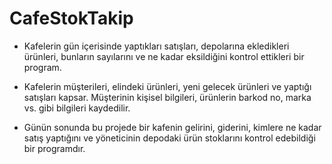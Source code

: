 # CafeStokTakip
* Kafelerin gün içerisinde yaptıkları satışları, depolarına ekledikleri ürünleri, bunların sayılarını ve ne kadar eksildiğini kontrol ettikleri bir program.

* Kafelerin müşterileri, elindeki ürünleri, yeni gelecek ürünleri ve yaptığı satışları kapsar. Müşterinin kişisel bilgileri, ürünlerin barkod no, marka vs. gibi bilgileri kaydedilir.

* Günün sonunda bu projede bir kafenin gelirini, giderini, kimlere ne kadar satış yaptığını ve yöneticinin depodaki ürün stoklarını kontrol edebildiği bir programdır.
